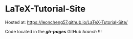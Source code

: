 # LaTeX-Tutorial-Site

Hosted at: https://leoncheng57.github.io/LaTeX-Tutorial-Site/

Code located in the ***gh-pages*** GitHub _branch_ !!!